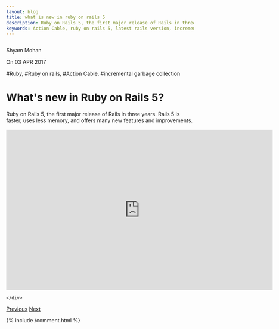 ```yaml
---
layout: blog
title: what is new in ruby on rails 5
description: Ruby on Rails 5, the first major release of Rails in three years. Rails 5 is faster, uses less memory, and offers many new features and improvements.
keywords: Action Cable, ruby on rails 5, latest rails version, incremental garbage collection, rails speed, ruby 2.2, puma
---
```

<div class="blog-post-banner bg-green">
  <div class="blog-post-banner-content">
    <div class="blog-post-author">
      <img src="/img/team/codecrux-shyam.jpg" alt="" />
      <p class="blog-post-author-name">Shyam Mohan</p>
      <time>On 03 APR 2017</time>
    </div>
    <div class="blog-post-title">
      <p class="blog-post-category">#Ruby, #Ruby on rails, #Action Cable, #incremental garbage collection</p>
      <h1>What's new in Ruby on Rails 5?</h1>
    </div>
  </div>
</div>

<div class="blog-post-content">
  <div class="container">
    <div class="col-md-8 col-md-offset-2">
      <p>
        Ruby on Rails 5, the first major release of Rails in three years. Rails 5 is faster, uses less memory, and offers many new features and improvements.
        <br>
        <br>
        <iframe src="https://docs.google.com/presentation/d/1IRKmvFaKciuuY9vMtMSzeTWXyj7tjyMB7qKoRr1p1LA/embed?start=true&loop=true&delayms=30000" frameborder="0" width="715" height="430" allowfullscreen="true" mozallowfullscreen="true" webkitallowfullscreen="true"></iframe>
        <br>
      </p>

    </div>
  </div>
</div>

<div class="container">
  <div class="col-md-8 col-md-offset-2">
    <a href="/blog/2017/why-kubernetes.html" class="btn btn-default btn-round"><i class="fa fa-long-arrow-left fa-left"></i>Previous</a>
    <a href="/blog/2017/why-you-should-speak-at-meetups.html" class="btn btn-default btn-round pull-right">Next<i class="fa fa-long-arrow-right fa-right"></i></a>
  </div>
</div>

{% include /comment.html %}
